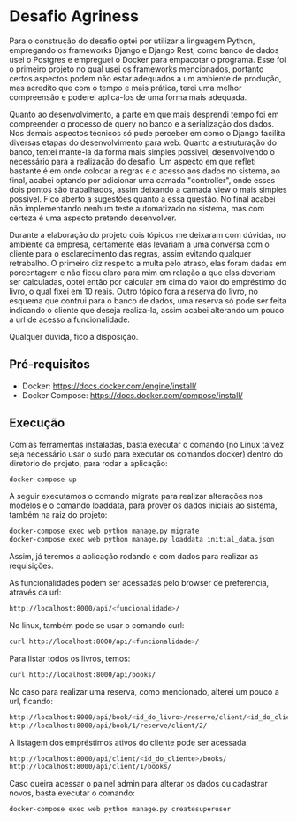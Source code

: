 # Desafio Agriness

Para o construção do desafio optei por utilizar a linguagem Python, empregando os frameworks Django e Django Rest, como banco de dados usei o Postgres e empreguei o Docker para empacotar o programa. Esse foi o primeiro projeto no qual usei os frameworks mencionados, portanto certos aspectos podem não estar adequados a um ambiente de produção, mas acredito que com o tempo e mais prática, terei uma melhor compreensão e poderei aplica-los de uma forma mais adequada.

Quanto ao desenvolvimento, a parte em que mais desprendi tempo foi em compreender o processo de query no banco e a serialização dos dados. Nos demais aspectos técnicos só pude perceber em como o Django facilita diversas etapas do desenvolvimento para web. Quanto a estruturação do banco, tentei mante-la da forma mais simples possivel, desenvolvendo o necessário para a realização do desafio. Um aspecto em que refleti bastante é em onde colocar a regras e o acesso aos dados no sistema, ao final, acabei optando por adicionar uma camada "controller", onde esses dois pontos são trabalhados, assim deixando a camada view o mais simples possível. Fico aberto a sugestões quanto a essa questão. No final acabei não implementando nenhum teste automatizado no sistema, mas com certeza é uma aspecto pretendo desenvolver.

Durante a elaboração do projeto dois tópicos me deixaram com dúvidas, no ambiente da empresa, certamente elas levariam a uma conversa com o cliente para o esclarecimento das regras, assim evitando qualquer retrabalho. O primeiro diz respeito a multa pelo atraso, elas foram dadas em porcentagem e não ficou claro para mim em relação a que elas deveriam ser calculadas, optei então por calcular em cima do valor do empréstimo do livro, o qual fixei em 10 reais. Outro tópico fora a reserva do livro, no esquema que contrui para o banco de dados, uma reserva só pode ser feita indicando o cliente que deseja realiza-la, assim acabei alterando um pouco a url de acesso a funcionalidade.

Qualquer dúvida, fico a disposição.

## Pré-requisitos

- Docker: https://docs.docker.com/engine/install/
- Docker Compose: https://docs.docker.com/compose/install/

## Execução

Com as ferramentas instaladas, basta executar o comando (no Linux talvez seja necessário usar o sudo para executar os comandos docker) dentro do diretorio do projeto, para rodar a aplicação:
```bash
docker-compose up
```
A seguir executamos o comando migrate para realizar alterações nos modelos e o comando loaddata, para prover os dados iniciais ao sistema, também na raiz do projeto:
```bash
docker-compose exec web python manage.py migrate
docker-compose exec web python manage.py loaddata initial_data.json
```
Assim, já teremos a aplicação rodando e com dados para realizar as requisições.

As funcionalidades podem ser acessadas pelo browser de preferencia, através da url:
```bash
http://localhost:8000/api/<funcionalidade>/
```
No linux, também pode se usar o comando curl:
```bash
curl http://localhost:8000/api/<funcionalidade>/
```
Para listar todos os livros, temos:
```bash
curl http://localhost:8000/api/books/
```

No caso para realizar uma reserva, como mencionado, alterei um pouco a url, ficando:
```bash
http://localhost:8000/api/book/<id_do_livro>/reserve/client/<id_do_cliente>/
http://localhost:8000/api/book/1/reserve/client/2/
```

A listagem dos empréstimos ativos do cliente pode ser acessada:
```bash
http://localhost:8000/api/client/<id_do_cliente>/books/
http://localhost:8000/api/client/1/books/
```

Caso queira acessar o painel admin para alterar os dados ou cadastrar novos, basta executar o comando:
```bash
docker-compose exec web python manage.py createsuperuser
```